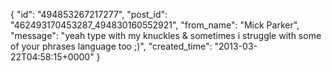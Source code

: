  {
   "id": "494853267217277",
   "post_id": "462493170453287_494830160552921",
   "from_name": "Mick Parker",
   "message": "yeah type with my knuckles & sometimes i struggle with some of your phrases language too ;)",
   "created_time": "2013-03-22T04:58:15+0000"
 }
